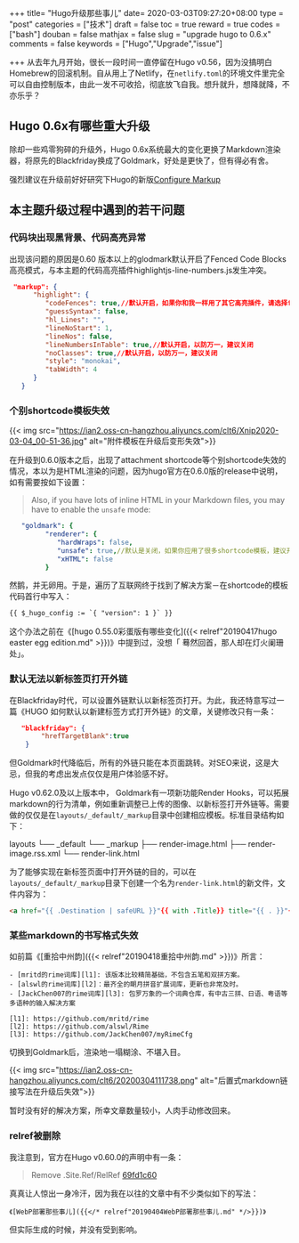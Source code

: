 +++
title= "Hugo升级那些事儿"
date= 2020-03-03T09:27:20+08:00
type = "post"
categories = ["技术"]
draft = false
toc = true
reward = true
codes = ["bash"]
douban = false
mathjax = false
slug = "upgrade hugo to 0.6.x"
comments = false
keywords = ["Hugo","Upgrade","issue"]

+++
从去年九月开始，很长一段时间一直停留在Hugo v0.56，因为没搞明白Homebrew的回滚机制。自从用上了Netlify，在`netlify.toml`的环境文件里完全可以自由控制版本，由此一发不可收拾，彻底放飞自我。想升就升，想降就降，不亦乐乎？

<!--more-->

## Hugo 0.6x有哪些重大升级

除却一些鸡零狗碎的升级外，Hugo 0.6x系统最大的变化更换了Markdown渲染器，将原先的Blackfriday换成了Goldmark，好处是更快了，但有得必有舍。

强烈建议在升级前好好研究下Hugo的新版[Configure Markup](https://gohugo.io/getting-started/configuration-markup)

## 本主题升级过程中遇到的若干问题

### 代码块出现黑背景、代码高亮异常

出现该问题的原因是0.60 版本以上的glodmark默认开启了Fenced Code Blocks高亮模式，与本主题的代码高亮插件highlightjs-line-numbers.js发生冲突。

```json
 "markup": {
      "highlight": {
         "codeFences": true,//默认开启，如果你和我一样用了其它高亮插件，请选择false
         "guessSyntax": false,
         "hl_Lines": "",
         "lineNoStart": 1,
         "lineNos": false,
         "lineNumbersInTable": true,//默认开启，以防万一，建议关闭
         "noClasses": true,//默认开启，以防万一，建议关闭
         "style": "monokai",
         "tabWidth": 4
      }
   }
```

### 个别shortcode模板失效

{{< img src="https://ian2.oss-cn-hangzhou.aliyuncs.com/clt6/Xnip2020-03-04_00-51-36.jpg" alt="附件模板在升级后变形失效">}}

在升级到0.6.0版本之后，出现了attachment shortcode等个别shortcode失效的情况，本以为是HTML渲染的问题，因为hugo官方在0.6.0版的release中说明，如有需要按如下设置：

>Also, if you have lots of inline HTML in your Markdown files, you may have to enable the `unsafe` mode:

```yaml
   "goldmark": {
         "renderer": {
            "hardWraps": false,
            "unsafe": true,//默认是关闭，如果你应用了很多shortcode模板，建议开启
            "xHTML": false
         }
```

然鹅，并无卵用。于是，遍历了互联网终于找到了解决方案－在shortcode的模板代码首行中写入：

```html
{{ $_hugo_config := `{ "version": 1 }` }}
```

这个办法之前在《[hugo 0.55.0彩蛋版有哪些变化]({{< relref"20190417hugo easter egg edition.md" >}})》中提到过，没想「 蓦然回首，那人却在灯火阑珊处」。

### 默认无法以新标签页打开外链

在Blackfriday时代，可以设置外链默认以新标签页打开。为此，我还特意写过一篇《HUGO 如何默认以新建标签方式打开外链》的文章，关键修改只有一条：

```json
   "blackfriday": {
    	"hrefTargetBlank":true
    }
```

但Goldmark时代降临后，所有的外链只能在本页面跳转。对SEO来说，这是大忌，但我的考虑出发点仅仅是用户体验感不好。

Hugo v0.62.0及以上版本中， Goldmark有一项新功能Render Hooks，可以拓展markdown的行为清单，例如重新调整已上传的图像、以新标签打开外链等。需要做的仅仅是在`layouts/_default/_markup`目录中创建相应模板。标准目录结构如下：

layouts
└── _default
    └── _markup
        ├── render-image.html
        ├── render-image.rss.xml
        └── render-link.html

为了能够实现在新标签页面中打开外链的目的，可以在`layouts/_default/_markup`目录下创建一个名为`render-link.html`的新文件，文件内容为：

```html
<a href="{{ .Destination | safeURL }}"{{ with .Title}} title="{{ . }}"{{ end }}{{ if strings.HasPrefix .Destination "http" }} target="_blank"{{ end }}>{{ .Text }}</a>
```

### 某些markdown的书写格式失效

如前篇《[重拾中州韵]({{< relref"20190418重拾中州韵.md" >}})》所言：
```
- [mritd的rime词库][l1]: 该版本比较精简基础，不包含五笔和双拼方案。
- [alswl的rime词库][l2]：最齐全的朙月拼音扩展词库，更新也非常及时。
- [JackChen007的rime词库][l3]: 包罗万象的一个词典仓库，有中古三拼、日语、粤语等多语种的输入解决方案

[l1]: https://github.com/mritd/rime
[l2]: https://github.com/alswl/Rime
[l3]: https://github.com/JackChen007/myRimeCfg

```

切换到Goldmark后，渲染地一塌糊涂、不堪入目。

{{< img src="https://ian2.oss-cn-hangzhou.aliyuncs.com/clt6/20200304111738.png"  alt="后置式markdown链接写法在升级后失效">}}

暂时没有好的解决方案，所幸文章数量较小，人肉手动修改回来。


### relref被删除

我注意到，官方在Hugo v0.60.0的声明中有一条：

>Remove .Site.Ref/RelRef [69fd1c60](https://github.com/gohugoio/hugo/commit/69fd1c60d8bcf6d1cea4bfea852f62df8891ee81)

真真让人惊出一身冷汗，因为我在以往的文章中有不少类似如下的写法：

```
《[WebP部署那些事儿]({{</* relref"20190404WebP部署那些事儿.md" */>}})》
```

但实际生成的时候，并没有受到影响。